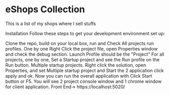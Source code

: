 # eShops Collection
This is a list of my shops where I sell stuffs

Installation
Follow these steps to get your development environment set up:

Clone the repo, build on your local box, run and Check All projects run profiles. One by one Right Click the project file, 
open Properties window and check the debug section. Launch Profile should be the "Project"
For all projects, one by one, Set a Startup project and see the Run profile on the Run button. 
Multiple startup projects. Right click the solution, open Properties, and set Multiple startup project and Start the 2 application click apply and ok.
Now you can run the overall application with Click Start button or F5. You will see 2 project console window and 1 chrome window for client application.
Front End-> https://localhost:5020/
